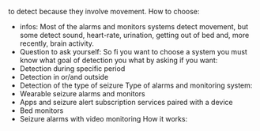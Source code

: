 to detect because they involve movement.
How to choose:
- infos:
Most of the alarms and monitors systems detect movement, but some detect
sound, heart-rate, urination, getting out of bed and, more recently, brain activity.
- Question to ask yourself:
So fi you want to choose a system you must know what goal of detection you what by
asking if you want:
- Detection during specific period
- Detection in or/and outside
- Detection of the type of seizure
Type of alarms and monitoring system:
- Wearable seizure alarms and monitors
- Apps and seizure alert subscription services paired with a device
- Bed monitors
- Seizure alarms with video monitoring
How it works: